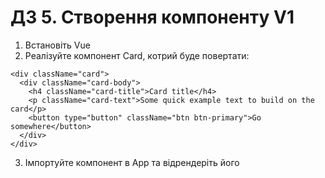 # ДЗ 5. Створення компоненту V1

1. Встановіть Vue
2. Реалізуйте компонент Card, котрий буде повертати:
```
<div className="card">
  <div className="card-body">
    <h4 className="card-title">Card title</h4>
    <p className="card-text">Some quick example text to build on the card</p>
    <button type="button" className="btn btn-primary">Go somewhere</button>
  </div>
</div>
```
3. Імпортуйте компонент в App та відрендеріть його 